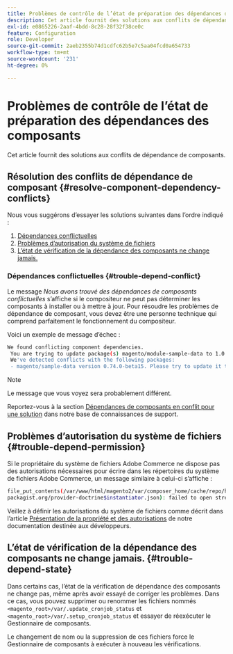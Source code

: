 ```yaml
---
title: Problèmes de contrôle de l’état de préparation des dépendances des composants
description: Cet article fournit des solutions aux conflits de dépendance de composants.
exl-id: e0865226-2aaf-4bdd-8c28-28f32f38ce0c
feature: Configuration
role: Developer
source-git-commit: 2aeb2355b74d1cdfc62b5e7c5aa04fcd0a654733
workflow-type: tm+mt
source-wordcount: '231'
ht-degree: 0%

---
```


# Problèmes de contrôle de l’état de préparation des dépendances des composants

Cet article fournit des solutions aux conflits de dépendance de composants.

## Résolution des conflits de dépendance de composant {#resolve-component-dependency-conflicts}

Nous vous suggérons d’essayer les solutions suivantes dans l’ordre indiqué :

1. [Dépendances conflictuelles](#trouble-depend-conflict)
1. [Problèmes d’autorisation du système de fichiers](#trouble-depend-permission)
1. [L’état de vérification de la dépendance des composants ne change jamais.](#trouble-depend-state)

### Dépendances conflictuelles {#trouble-depend-conflict}

Le message *Nous avons trouvé des dépendances de composants conflictuelles* s’affiche si le compositeur ne peut pas déterminer les composants à installer ou à mettre à jour. Pour résoudre les problèmes de dépendance de composant, vous devez être une personne technique qui comprend parfaitement le fonctionnement du compositeur.

Voici un exemple de message d’échec :

```bash
We found conflicting component dependencies.
 You are trying to update package(s) magento/module-sample-data to 1.0.0-beta
 We've detected conflicts with the following packages:
 - magento/sample-data version 0.74.0-beta15. Please try to update it to one of the following package versions: 0.74.0-beta16, 0.74.0-beta14, 0.74.0-beta13, 0.74.0-beta12, 0.74.0-beta11, 0.74.0-beta10, 0.74.0-beta9, 0.74.0-beta8, 0.74.0-beta7
```

>[!NOTE]
>
>Le message que vous voyez sera probablement différent.

Reportez-vous à la section [Dépendances de composants en conflit pour une solution](/help/troubleshooting/miscellaneous/conflicting-component-dependencies.md) dans notre base de connaissances de support.

## Problèmes d’autorisation du système de fichiers {#trouble-depend-permission}

Si le propriétaire du système de fichiers Adobe Commerce ne dispose pas des autorisations nécessaires pour écrire dans les répertoires du système de fichiers Adobe Commerce, un message similaire à celui-ci s’affiche :

```bash
file_put_contents(/var/www/html/magento2/var/composer_home/cache/repo/https---
packagist.org/provider-doctrine$instantiator.json): failed to open stream: Permission denied
```

Veillez à définir les autorisations du système de fichiers comme décrit dans l’article [Présentation de la propriété et des autorisations](https://experienceleague.adobe.com/en/docs/commerce-operations/installation-guide/prerequisites/file-system/overview) de notre documentation destinée aux développeurs.

## L’état de vérification de la dépendance des composants ne change jamais. {#trouble-depend-state}

Dans certains cas, l’état de la vérification de dépendance des composants ne change pas, même après avoir essayé de corriger les problèmes. Dans ce cas, vous pouvez supprimer ou renommer les fichiers nommés `<magento_root>/var/.update_cronjob_status` et `<magento_root>/var/.setup_cronjob_status` et essayer de réexécuter le Gestionnaire de composants.

Le changement de nom ou la suppression de ces fichiers force le Gestionnaire de composants à exécuter à nouveau les vérifications.
